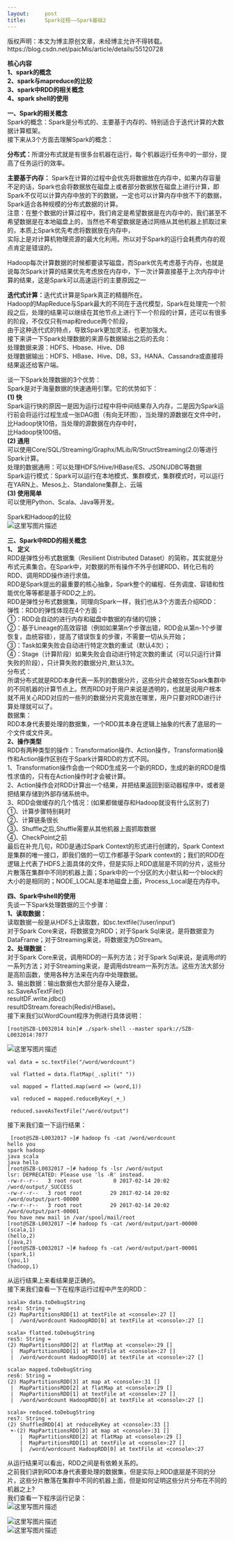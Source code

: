 ```yaml
---
layout:     post
title:      Spark征程——Spark基础2
---
```

<div id="article_content" class="article_content clearfix csdn-tracking-statistics" data-pid="blog" data-mod="popu_307" data-dsm="post">
								<div class="article-copyright">
					版权声明：本文为博主原创文章，未经博主允许不得转载。					https://blog.csdn.net/paicMis/article/details/55120728				</div>
								            <div id="content_views" class="markdown_views prism-atom-one-dark">
							<!-- flowchart 箭头图标 勿删 -->
							<svg xmlns="http://www.w3.org/2000/svg" style="display: none;"><path stroke-linecap="round" d="M5,0 0,2.5 5,5z" id="raphael-marker-block" style="-webkit-tap-highlight-color: rgba(0, 0, 0, 0);"></path></svg>
							<p><strong>核心内容</strong> <br>
<strong>1、spark的概念</strong> <br>
<strong>2、spark与mapreduce的比较</strong> <br>
<strong>3、spark中RDD的相关概念</strong> <br>
<strong>4、spark shell的使用</strong></p>

<p><strong>一、Spark的相关概念</strong>  <br>
Spark的概念：Spark是分布式的、主要基于内存的、特别适合于迭代计算的大数据计算框架。 <br>
接下来从3个方面去理解Spark的概念： </p>

<p><strong>分布式：</strong>所谓分布式就是有很多台机器在运行，每个机器运行任务中的一部分，提高了任务运行的效率。 </p>

<p><strong>主要基于内存：</strong> Spark在计算的过程中会优先将数据放在内存中，如果内存容量不足的话，Spark也会将数据放在磁盘上或者部分数据放在磁盘上进行计算，即Spark不仅可以计算内存中放的下的数据，一定也可以计算内存中放不下的数据，Spark适合各种规模的分布式数据的计算。  <br>
注意：在整个数据的计算过程中，我们肯定是希望数据是在内存中的，我们甚至不希望数据是在本地磁盘上的，当然也不希望数据是通过网络从其他机器上抓取过来的，本质上Spark优先考虑将数据放在内存中， <br>
实际上是对计算机物理资源的最大化利用。所以对于Spark的运行会耗费内存的观点肯定是错误的。</p>

<p>Hadoop每次计算数据的时候都要读写磁盘，而Spark优先考虑基于内存，也就是说每次Spark计算的结果优先考虑放在内存中，下一次计算直接基于上次内存中计算的结果，这是Spark可以高速运行的主要原因之一</p>

<p><strong>迭代式计算：</strong>迭代式计算是Spark真正的精髓所在。  <br>
Hadoop的MapReduce与Spark最大的不同在于迭代模型，Spark在处理完一个阶段之后，处理的结果可以继续在其他节点上进行下一个阶段的计算，还可以有很多的阶段，不仅仅只有map和reduce两个阶段， <br>
由于这种迭代式的特点，导致Spark更加灵活，也更加强大。  <br>
接下来讲一下Spark处理数据的来源与数据输出之后的去向：  <br>
处理数据来源：HDFS、Hbase、Hive、DB  <br>
处理数据输出：HDFS、HBase、Hive、DB，S3，HANA、Cassandra或直接将结果返还给客户端。 </p>

<p>谈一下Spark处理数据的3个优势：  <br>
Spark是对于海量数据的快速通用引擎。它的优势如下：  <br>
<strong>(1) 快</strong>  <br>
Spark运行快的原因一是因为运行过程中将中间结果存入内存，二是因为Spark运行前会将运行过程生成一张DAG图（有向无环图），当处理的源数据在文件中时，比Hadoop快10倍，当处理的源数据在内存中时， <br>
比Hadoop快100倍。  <br>
<strong>(2) 通用</strong>  <br>
可以使用Core/SQL/Streaming/Graphx/MLib/R/StructStreaming(2.0)等进行Spark计算。  <br>
处理的数据通用：可以处理HDFS/Hive/HBase/ES、JSON/JDBC等数据  <br>
Spark运行模式：Spark可以运行在本地模式、集群模式，集群模式时，可以运行在YARN上、Mesos上、Standalone集群上、云端  <br>
<strong>(3) 使用简单</strong>  <br>
可以使用Python、Scala、Java等开发。</p>

<p>Spark和Hadoop的比较 <br>
<img src="https://img-blog.csdn.net/20170214232840108?watermark/2/text/aHR0cDovL2Jsb2cuY3Nkbi5uZXQvcGFpY01pcw==/font/5a6L5L2T/fontsize/400/fill/I0JBQkFCMA==/dissolve/70/gravity/SouthEast" alt="这里写图片描述" title=""></p>

<p><strong>三、Spark中RDD的相关概念</strong>  <br>
<strong>1、 定义</strong>  <br>
RDD是弹性分布式数据集（Resilient Distributed Dataset）的简称，其实就是分布式元素集合。在Spark中，对数据的所有操作不外乎创建RDD、转化已有的RDD、调用RDD操作进行求值。  <br>
RDD是Spark提出的最重要的核心抽象，Spark整个的编程、任务调度、容错和性能优化等等都是基于RDD之上的。  <br>
RDD是弹性分布式数据集，同理向Spark一样，我们也从3个方面去介绍RDD：  <br>
弹性：RDD的弹性体现在4个方面：  <br>
①：RDD会自动的进行内存和磁盘中数据的存储的切换；  <br>
②：基于Lineage的高效容错（例如如果第n个步骤出错，RDD会从第n-1个步骤恢复，血统容错），提高了错误恢复的步骤，不需要一切从头开始；  <br>
③：Task如果失败会自动进行特定次数的重试（默认4次）；  <br>
④：Stage（计算阶段）如果失败会自动进行特定次数的重试（可以只运行计算失败的阶段），只计算失败的数据分片,默认3次。  <br>
分布式：  <br>
所谓分布式就是RDD本身代表一系列的数据分片，这些分片会被放在Spark集群中的不同机器的计算节点上。然而RDD对于用户来说是透明的，也就是说用户根本就不用关心RDD对应的一些列的数据分片究竟放在哪里，用户只要对RDD进行计算处理就可以了。  <br>
数据集：  <br>
RDD本身代表要处理的数据集，一个RDD其本身在逻辑上抽象的代表了底层的一个文件或文件夹。  <br>
<strong>2、操作类型</strong>  <br>
RDD有两种类型的操作：Transformation操作、Action操作，Transformation操作和Action操作区别在于Spark计算RDD的方式不同。  <br>
1、Transformation操作会由一个RDD生成另一个新的RDD，生成的新的RDD是惰性求值的，只有在Action操作时才会被计算。  <br>
2、Action操作会对RDD计算出一个结果，并把结果返回到驱动器程序中，或者是把结果存储到外部存储系统中。  <br>
3、RDD会做缓存的几个情况：(如果都做缓存和Hadoop就没有什么区别了)  <br>
①、计算步骤特别耗时  <br>
②、计算链条很长  <br>
③、Shuffle之后,Shuffle需要从其他机器上面抓取数据  <br>
④、CheckPoint之前  <br>
最后在补充几句，RDD是通过Spark Context的形式进行创建的，Spark Context是集群的唯一接口，即我们做的一切工作都基于Spark context的；我们的RDD在逻辑上代表了HDFS上面具体的文件，但是实际上RDD底层是不同的分片，这些分片散落在集群中不同的机器上面；Spark中的一个分区的大小默认和一个block的大小的是相同的；NODE_LOCAL是本地磁盘上面，Process_Local是在内存中。</p>

<p><strong>四、Spark中shell的使用</strong>  <br>
先谈一下Spark处理数据的三个步骤：  <br>
<strong>1、读取数据：</strong>  <br>
读取数据一般是从HDFS上读取数，如sc.textfile(‘/user/input’)  <br>
对于Spark Core来说，将数据变为RDD；对于Spark Sql来说，是将数据变为DataFrame；对于Streaming来说，将数据变为DStream。  <br>
<strong>2、处理数据：</strong>  <br>
对于Spark Core来说，调用RDD的一系列方法；对于Spark Sql来说，是调用df的一系列方法；对于Streaming来说，是调用dstream一系列方法。这些方法大部分是高阶函数，使用各种方法来在内存中处理数据。  <br>
3、输出数据：输出数据也大部分是存入硬盘，  <br>
sc.SaveAsTextFile()  <br>
resultDF.write.jdbc()  <br>
resultDStream.foreach(Redis\HBase)。  <br>
接下来我们以WordCount程序为例进行具体说明：</p>



<pre class="prettyprint"><code class=" hljs ruby">[root<span class="hljs-variable">@SZB</span>-<span class="hljs-constant">L0032014</span> bin]<span class="hljs-comment"># ./spark-shell --master spark://SZB-L0032014:7077</span></code></pre>

<p><img src="https://img-blog.csdn.net/20170214233130645?watermark/2/text/aHR0cDovL2Jsb2cuY3Nkbi5uZXQvcGFpY01pcw==/font/5a6L5L2T/fontsize/400/fill/I0JBQkFCMA==/dissolve/70/gravity/SouthEast" alt="这里写图片描述" title=""></p>

<pre class="prettyprint"><code class=" hljs fsharp"><span class="hljs-keyword">val</span> data = sc.textFile(<span class="hljs-string">"/word/wordcount"</span>)</code></pre>



<pre class="prettyprint"><code class=" hljs avrasm"> val flatted = data<span class="hljs-preprocessor">.flatMap</span>(_<span class="hljs-preprocessor">.split</span>(<span class="hljs-string">" "</span>))</code></pre>



<pre class="prettyprint"><code class=" hljs livecodeserver"> val mapped = flatted.map(<span class="hljs-built_in">word</span> =&gt; (<span class="hljs-built_in">word</span>,<span class="hljs-number">1</span>))</code></pre>



<pre class="prettyprint"><code class=" hljs fix"><span class="hljs-attribute"> val reduced </span>=<span class="hljs-string"> mapped.reduceByKey(_+_)</span></code></pre>



<pre class="prettyprint"><code class=" hljs avrasm"> reduced<span class="hljs-preprocessor">.saveAsTextFile</span>(<span class="hljs-string">"/word/output"</span>)</code></pre>

<p>接下来我们查一下运行结果：</p>



<pre class="prettyprint"><code class=" hljs coffeescript"> [root<span class="hljs-property">@SZB</span>-L0032017 ~]<span class="hljs-comment"># hadoop fs -cat /word/wordcount</span>
hello you
spark hadoop
java scala
java hello
[root<span class="hljs-property">@SZB</span>-L0032017 ~]<span class="hljs-comment"># hadoop fs -lsr /word/output</span>
<span class="hljs-attribute">lsr</span>: <span class="hljs-attribute">DEPRECATED</span>: Please use <span class="hljs-string">'ls -R'</span> instead.
-rw-r--r--   <span class="hljs-number">3</span> root root          <span class="hljs-number">0</span> <span class="hljs-number">2017</span>-<span class="hljs-number">02</span>-<span class="hljs-number">14</span> <span class="hljs-number">20</span>:<span class="hljs-number">02</span> /word/output/_SUCCESS
-rw-r--r--   <span class="hljs-number">3</span> root root         <span class="hljs-number">29</span> <span class="hljs-number">2017</span>-<span class="hljs-number">02</span>-<span class="hljs-number">14</span> <span class="hljs-number">20</span>:<span class="hljs-number">02</span> /word/output/part-<span class="hljs-number">00000</span>
-rw-r--r--   <span class="hljs-number">3</span> root root         <span class="hljs-number">29</span> <span class="hljs-number">2017</span>-<span class="hljs-number">02</span>-<span class="hljs-number">14</span> <span class="hljs-number">20</span>:<span class="hljs-number">02</span> /word/output/part-<span class="hljs-number">00001</span>
You have <span class="hljs-keyword">new</span> mail <span class="hljs-keyword">in</span> /<span class="hljs-reserved">var</span>/spool/mail/root
[root<span class="hljs-property">@SZB</span>-L0032017 ~]<span class="hljs-comment"># hadoop fs -cat /word/output/part-00000</span>
(scala,<span class="hljs-number">1</span>)
(hello,<span class="hljs-number">2</span>)
(java,<span class="hljs-number">2</span>)
[root<span class="hljs-property">@SZB</span>-L0032017 ~]<span class="hljs-comment"># hadoop fs -cat /word/output/part-00001</span>
(spark,<span class="hljs-number">1</span>)
(you,<span class="hljs-number">1</span>)
(hadoop,<span class="hljs-number">1</span>)</code></pre>

<p>从运行结果上来看结果是正确的。  <br>
接下来我们查看一下在程序运行过程中产生的RDD：</p>



<pre class="prettyprint"><code class=" hljs livecodeserver">scala&gt; data.toDebugString
res4: String = 
(<span class="hljs-number">2</span>) MapPartitionsRDD[<span class="hljs-number">1</span>] <span class="hljs-keyword">at</span> textFile <span class="hljs-keyword">at</span> &lt;console&gt;:<span class="hljs-number">27</span> []
 |  /<span class="hljs-built_in">word</span>/wordcount HadoopRDD[<span class="hljs-number">0</span>] <span class="hljs-keyword">at</span> textFile <span class="hljs-keyword">at</span> &lt;console&gt;:<span class="hljs-number">27</span> []

scala&gt; flatted.toDebugString
res5: String = 
(<span class="hljs-number">2</span>) MapPartitionsRDD[<span class="hljs-number">2</span>] <span class="hljs-keyword">at</span> flatMap <span class="hljs-keyword">at</span> &lt;console&gt;:<span class="hljs-number">29</span> []
 |  MapPartitionsRDD[<span class="hljs-number">1</span>] <span class="hljs-keyword">at</span> textFile <span class="hljs-keyword">at</span> &lt;console&gt;:<span class="hljs-number">27</span> []
 |  /<span class="hljs-built_in">word</span>/wordcount HadoopRDD[<span class="hljs-number">0</span>] <span class="hljs-keyword">at</span> textFile <span class="hljs-keyword">at</span> &lt;console&gt;:<span class="hljs-number">27</span> []

scala&gt; mapped.toDebugString
res6: String = 
(<span class="hljs-number">2</span>) MapPartitionsRDD[<span class="hljs-number">3</span>] <span class="hljs-keyword">at</span> map <span class="hljs-keyword">at</span> &lt;console&gt;:<span class="hljs-number">31</span> []
 |  MapPartitionsRDD[<span class="hljs-number">2</span>] <span class="hljs-keyword">at</span> flatMap <span class="hljs-keyword">at</span> &lt;console&gt;:<span class="hljs-number">29</span> []
 |  MapPartitionsRDD[<span class="hljs-number">1</span>] <span class="hljs-keyword">at</span> textFile <span class="hljs-keyword">at</span> &lt;console&gt;:<span class="hljs-number">27</span> []
 |  /<span class="hljs-built_in">word</span>/wordcount HadoopRDD[<span class="hljs-number">0</span>] <span class="hljs-keyword">at</span> textFile <span class="hljs-keyword">at</span> &lt;console&gt;:<span class="hljs-number">27</span> []

scala&gt; reduced.toDebugString
res7: String = 
(<span class="hljs-number">2</span>) ShuffledRDD[<span class="hljs-number">4</span>] <span class="hljs-keyword">at</span> reduceByKey <span class="hljs-keyword">at</span> &lt;console&gt;:<span class="hljs-number">33</span> []
 +-(<span class="hljs-number">2</span>) MapPartitionsRDD[<span class="hljs-number">3</span>] <span class="hljs-keyword">at</span> map <span class="hljs-keyword">at</span> &lt;console&gt;:<span class="hljs-number">31</span> []
    |  MapPartitionsRDD[<span class="hljs-number">2</span>] <span class="hljs-keyword">at</span> flatMap <span class="hljs-keyword">at</span> &lt;console&gt;:<span class="hljs-number">29</span> []
    |  MapPartitionsRDD[<span class="hljs-number">1</span>] <span class="hljs-keyword">at</span> textFile <span class="hljs-keyword">at</span> &lt;console&gt;:<span class="hljs-number">27</span> []
    |  /<span class="hljs-built_in">word</span>/wordcount HadoopRDD[<span class="hljs-number">0</span>] <span class="hljs-keyword">at</span> textFile <span class="hljs-keyword">at</span> &lt;console&gt;:<span class="hljs-number">27</span> </code></pre>

<p>从运行结果可以看出，RDD之间是有依赖关系的。  <br>
之前我们讲到RDD本身代表要处理的数据集，但是实际上RDD底层是不同的分片，这些分片散落在集群中不同的机器上面，但是如何证明这些分片分布在不同的机器之上?  <br>
我们查看一下程序运行记录：  <br>
<img src="https://img-blog.csdn.net/20170214233145034?watermark/2/text/aHR0cDovL2Jsb2cuY3Nkbi5uZXQvcGFpY01pcw==/font/5a6L5L2T/fontsize/400/fill/I0JBQkFCMA==/dissolve/70/gravity/SouthEast" alt="这里写图片描述" title=""></p>

<p><img src="https://img-blog.csdn.net/20170214233155128?watermark/2/text/aHR0cDovL2Jsb2cuY3Nkbi5uZXQvcGFpY01pcw==/font/5a6L5L2T/fontsize/400/fill/I0JBQkFCMA==/dissolve/70/gravity/SouthEast" alt="这里写图片描述" title=""> <br>
<img src="https://img-blog.csdn.net/20170214233205128?watermark/2/text/aHR0cDovL2Jsb2cuY3Nkbi5uZXQvcGFpY01pcw==/font/5a6L5L2T/fontsize/400/fill/I0JBQkFCMA==/dissolve/70/gravity/SouthEast" alt="这里写图片描述" title=""></p>            </div>
						<link href="https://csdnimg.cn/release/phoenix/mdeditor/markdown_views-9e5741c4b9.css" rel="stylesheet">
                </div>